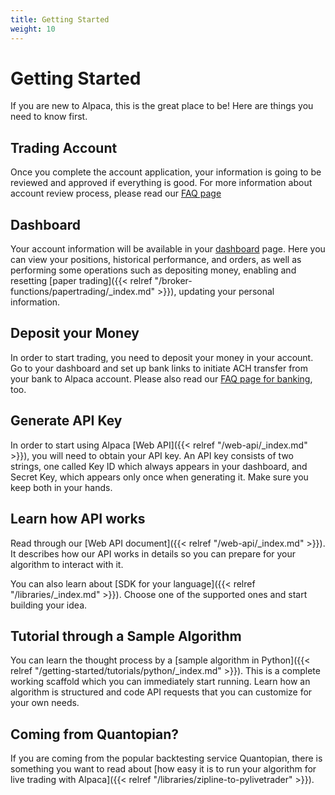 ```yaml
---
title: Getting Started
weight: 10
---
```


# Getting Started

If you are new to Alpaca, this is the great place to be! Here are things you need to know first.

## Trading Account

Once you complete the account application, your information is going to be reviewed and approved if
everything is good.  For more information about account review process, please read our
[FAQ page](https://support.alpaca.markets/hc/en-us/sections/360001817852-Account-Sign-Up)

## Dashboard

Your account information will be available in your [dashboard](https://app.alpaca.markets/) page.
Here you can view your positions, historical performance, and orders, as well as
performing some operations such as depositing money, enabling and resetting [paper trading]({{< relref "/broker-functions/papertrading/_index.md" >}}),
updating your personal information.

## Deposit your Money

In order to start trading, you need to deposit your money in your account.
Go to your dashboard and set up bank links to initiate ACH transfer from your bank to
Alpaca account. Please also read our [FAQ page for banking](https://support.alpaca.markets/hc/en-us/sections/360001964091-Banking-and-Transfers), too.

## Generate API Key

In order to start using Alpaca [Web API]({{< relref "/web-api/_index.md" >}}), you will
need to obtain your API key. An API key consists of two strings, one called
Key ID which always appears in your dashboard, and Secret Key, which appears
only once when generating it. Make sure you keep both in your hands.

## Learn how API works

Read through our [Web API document]({{< relref "/web-api/_index.md" >}}). It describes
how our API works in details so you can prepare for your algorithm to interact with it.

You can also learn about [SDK for your language]({{< relref "/libraries/_index.md" >}}).
Choose one of the supported ones and start building your idea.

## Tutorial through a Sample Algorithm

You can learn the thought process by a [sample algorithm in Python]({{< relref "/getting-started/tutorials/python/_index.md" >}}). This is
a complete working scaffold which you can immediately start running.
Learn how an algorithm is structured and code API requests that you can
customize for your own needs.

## Coming from Quantopian?

If you are coming from the popular backtesting service Quantopian,
there is something you want to read about [how easy it is to run your algorithm for live trading with Alpaca]({{< relref "/libraries/zipline-to-pylivetrader" >}}).

